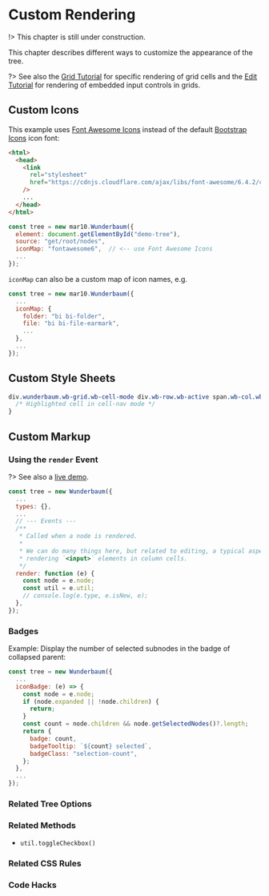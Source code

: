 # Custom Rendering

!> This chapter is still under construction.

This chapter describes different ways to customize the appearance of the tree.

?> See also the [Grid Tutorial](/tutorial/tutorial_grid.md) for specific
rendering of grid cells and the [Edit Tutorial](/tutorial/tutorial_edit.md) for
rendering of embedded input controls in grids.

## Custom Icons

This example uses [Font Awesome Icons](https://fontawesome.com/icons) instead
of the default [Bootstrap Icons](https://icons.getbootstrap.com/) icon font:

```html
<html>
  <head>
    <link
      rel="stylesheet"
      href="https://cdnjs.cloudflare.com/ajax/libs/font-awesome/6.4.2/css/all.min.css"
    />
    ...
  </head>
</html>
```

```js
const tree = new mar10.Wunderbaum({
  element: document.getElementById("demo-tree"),
  source: "get/root/nodes",
  iconMap: "fontawesome6",  // <-- use Font Awesome Icons
  ...
});
```

`iconMap` can also be a custom map of icon names, e.g.

```js
const tree = new mar10.Wunderbaum({
  ...
  iconMap: {
    folder: "bi bi-folder",
    file: "bi bi-file-earmark",
    ...
  },
  ...
});
```

## Custom Style Sheets

```css
div.wunderbaum.wb-grid.wb-cell-mode div.wb-row.wb-active span.wb-col.wb-active {
  /* Highlighted cell in cell-nav mode */
}
```

## Custom Markup

### Using the `render` Event

?> See also a [live demo](https://mar10.github.io/wunderbaum/demo/#demo-editable).

```js
const tree = new Wunderbaum({
  ...
  types: {},
  ...
  // --- Events ---
  /**
   * Called when a node is rendered.
   *
   * We can do many things here, but related to editing, a typical aspect is
   * rendering `<input>` elements in column cells.
   */
  render: function (e) {
    const node = e.node;
    const util = e.util;
    // console.log(e.type, e.isNew, e);
  },
});
```

### Badges

Example: Display the number of selected subnodes in the badge of collapsed parent:

```js
const tree = new Wunderbaum({
  ...
  iconBadge: (e) => {
    const node = e.node;
    if (node.expanded || !node.children) {
      return;
    }
    const count = node.children && node.getSelectedNodes()?.length;
    return {
      badge: count,
      badgeTooltip: `${count} selected`,
      badgeClass: "selection-count",
    };
  },
  ...
});
```

### Related Tree Options

### Related Methods

- `util.toggleCheckbox()`

### Related CSS Rules

### Code Hacks

```js

```
